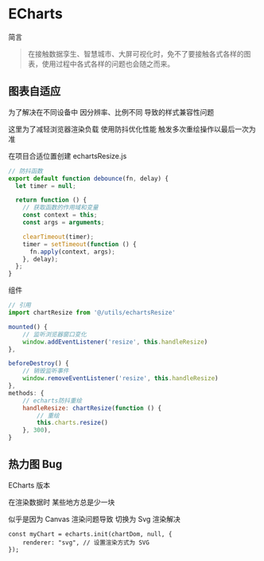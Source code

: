 <script setup>
import echarts from '../component/echarts.vue'
</script>

# ECharts

简言

> 在接触数据孪生、智慧城市、大屏可视化时，免不了要接触各式各样的图表，使用过程中各式各样的问题也会随之而来。

## 图表自适应 <Badge type="tip" text="Vue2" />

为了解决在不同设备中 因分辨率、比例不同 导致的样式兼容性问题

这里为了减轻浏览器渲染负载 使用防抖优化性能 触发多次重绘操作以最后一次为准

在项目合适位置创建 echartsResize.js

```javascript
// 防抖函数
export default function debounce(fn, delay) {
  let timer = null;

  return function () {
    // 获取函数的作用域和变量
    const context = this;
    const args = arguments;

    clearTimeout(timer);
    timer = setTimeout(function () {
      fn.apply(context, args);
    }, delay);
  };
}
```

组件

```javascript
// 引用
import chartResize from '@/utils/echartsResize'

mounted() {
    // 监听浏览器窗口变化
    window.addEventListener('resize', this.handleResize)
},

beforeDestroy() {
    // 销毁监听事件
    window.removeEventListener('resize', this.handleResize)
},
methods: {
    // echarts防抖重绘
    handleResize: chartResize(function () {
        // 重绘
        this.charts.resize()
    }, 300),
}
```

## 热力图 Bug

ECharts 版本 <Badge type="tip" text="^5.3.2" />

<echarts />
在渲染数据时 某些地方总是少一块

似乎是因为 Canvas 渲染问题导致 切换为 Svg 渲染解决

```javascript{2}
const myChart = echarts.init(chartDom, null, {
    renderer: "svg", // 设置渲染方式为 SVG
});
```
